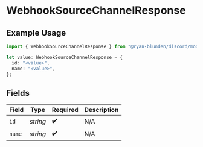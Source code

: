 # WebhookSourceChannelResponse

## Example Usage

```typescript
import { WebhookSourceChannelResponse } from "@ryan-blunden/discord/models/components";

let value: WebhookSourceChannelResponse = {
  id: "<value>",
  name: "<value>",
};
```

## Fields

| Field              | Type               | Required           | Description        |
| ------------------ | ------------------ | ------------------ | ------------------ |
| `id`               | *string*           | :heavy_check_mark: | N/A                |
| `name`             | *string*           | :heavy_check_mark: | N/A                |